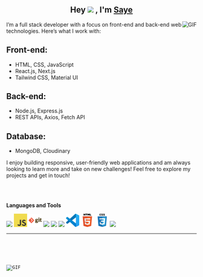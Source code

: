 <h2 align="center">Hey <img src="https://media.giphy.com/media/hvRJCLFzcasrR4ia7z/giphy.gif" width="25px"> , I'm <a href="https://shwetang550.github.io/profile/">Saye</a></h2>
<p align="center">
 
</p>

<img align="right" height="150rem" alt="GIF" src="https://miro.medium.com/max/1080/1*VFYWXlag5Sxqgpq7EHJ7CA.gif" />




I’m a full stack developer with a focus on front-end and back-end web technologies. Here’s what I work with:

## Front-end:
- HTML, CSS, JavaScript
- React.js, Next.js
- Tailwind CSS, Material UI

## Back-end:
- Node.js, Express.js
- REST APIs, Axios, Fetch API

## Database:
- MongoDB, Cloudinary

I enjoy building responsive, user-friendly web applications and am always looking to learn more and take on new challenges! Feel free to explore my projects and get in touch!

 <br>




<br>

**Languages and Tools**

<code><img height="35rem" src="https://cdn4.iconfinder.com/data/icons/logos-3/600/React.js_logo-512.png" /></code>
<code><img height="35rem" src="https://raw.githubusercontent.com/github/explore/80688e429a7d4ef2fca1e82350fe8e3517d3494d/topics/javascript/javascript.png"></code>
<code><img height="35rem" src="https://raw.githubusercontent.com/github/explore/80688e429a7d4ef2fca1e82350fe8e3517d3494d/topics/git/git.png"></code>
<code><img height="35rem" src="https://res.cloudinary.com/arcjet-media/image/upload/v1608734952/z8hzeszc9eb3sp3vp3qc.jpg"></code>
<code><img height="35rem" src="https://encrypted-tbn0.gstatic.com/images?q=tbn:ANd9GcT5QeF5gHKIJoMZ8bowbdhtFEIOih5H-eXWXQ&usqp=CAU"></code>
<code><img height="35rem" src="https://encrypted-tbn0.gstatic.com/images?q=tbn:ANd9GcTmTkWZOP3JLil9a6EhL8vGgKFttIB1GvRKnw&usqp=CAU"></code>
<code><img alt="Visual Studio Code" height="35rem" src="https://raw.githubusercontent.com/github/explore/80688e429a7d4ef2fca1e82350fe8e3517d3494d/topics/visual-studio-code/visual-studio-code.png" /></code>
<code><img alt="HTML5" height="35rem" src="https://raw.githubusercontent.com/github/explore/80688e429a7d4ef2fca1e82350fe8e3517d3494d/topics/html/html.png" /></code>
<code><img alt="CSS3" height="35rem" src="https://raw.githubusercontent.com/github/explore/80688e429a7d4ef2fca1e82350fe8e3517d3494d/topics/css/css.png" /></code>
<code><img height="35rem" src="https://img.icons8.com/color/2x/bootstrap.png" /></code>

***

<br /><br />



<code>
<img  height="150rem" width="100%" alt="GIF" src="https://www.freybergdigital.co.nz/uploads/1/1/7/3/117375452/340271881_orig.gif" />
</code>
